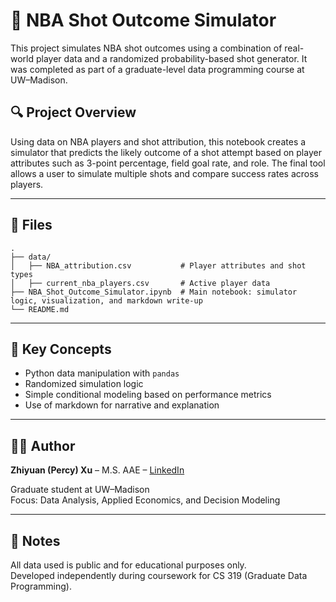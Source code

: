 # 🏀 NBA Shot Outcome Simulator

This project simulates NBA shot outcomes using a combination of real-world player data and a randomized probability-based shot generator. It was completed as part of a graduate-level data programming course at UW–Madison.

## 🔍 Project Overview

Using data on NBA players and shot attribution, this notebook creates a simulator that predicts the likely outcome of a shot attempt based on player attributes such as 3-point percentage, field goal rate, and role. The final tool allows a user to simulate multiple shots and compare success rates across players.

---

## 📁 Files

```
.
├── data/
│   ├── NBA_attribution.csv           # Player attributes and shot types
│   ├── current_nba_players.csv       # Active player data
├── NBA_Shot_Outcome_Simulator.ipynb  # Main notebook: simulator logic, visualization, and markdown write-up
└── README.md
```

---

## 🧠 Key Concepts

- Python data manipulation with `pandas`
- Randomized simulation logic
- Simple conditional modeling based on performance metrics
- Use of markdown for narrative and explanation

---

## 🧑‍💻 Author

**Zhiyuan (Percy) Xu** – M.S. AAE – [LinkedIn](https://www.linkedin.com/in/zhiyuan-xu-virtualpercy)

Graduate student at UW–Madison  
Focus: Data Analysis, Applied Economics, and Decision Modeling

---

## 📝 Notes

All data used is public and for educational purposes only.  
Developed independently during coursework for CS 319 (Graduate Data Programming).
